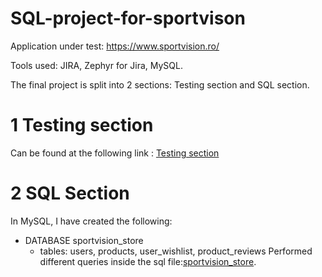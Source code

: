 # SQL-project-for-sportvison
Application under test: https://www.sportvision.ro/

Tools used: JIRA, Zephyr for Jira, MySQL.

The final project is split into 2 sections: Testing section and SQL section.
# 1 Testing section
Can be found at the following link : [Testing section](https://github.com/VasiliuIonela/Project-for-sportvision)
# 2 SQL Section
In MySQL, I have created the following: 
* DATABASE sportvision_store
  * tables: users, products, user_wishlist, product_reviews
Performed different queries inside the sql file:[sportvision_store](https://github.com/VasiliuIonela/SQL-project-for-sportvison/blob/main/sportvisionStore.sql).
